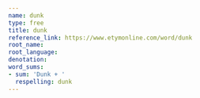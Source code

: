 ```yaml
---
name: dunk
type: free
title: dunk
reference_link: https://www.etymonline.com/word/dunk
root_name: 
root_language: 
denotation: 
word_sums:
- sum: 'Dunk + '
  respelling: dunk
---
```

